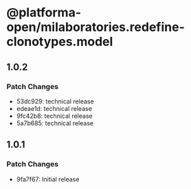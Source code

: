 # @platforma-open/milaboratories.redefine-clonotypes.model

## 1.0.2

### Patch Changes

- 53dc929: technical release
- edeae1d: technical release
- 9fc42b8: technical release
- 5a7b685: technical release

## 1.0.1

### Patch Changes

- 9fa7f67: Initial release
